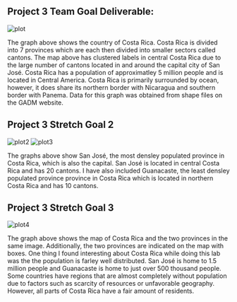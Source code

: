 ## Project 3 Team Goal Deliverable:
![plot](https://user-images.githubusercontent.com/60228369/96278366-6562ed00-0fa3-11eb-8336-75426a31b7d2.png)


The graph above shows the country of Costa Rica. Costa Rica is divided into 7 provinces which are each then divided into smaller sectors called cantons. The map above has clustered labels in central Costa Rica due to the large number of cantons located in and around the capital city of San José. Costa Rica has a population of approximatley 5 million people and is located in Central America. Costa Rica is primarily surrounded by ocean, however, it does share its northern border with Nicaragua and southern border with Panema. 
Data for this graph was obtained from shape files on the GADM website. 

## Project 3 Stretch Goal 2
![plot2](https://user-images.githubusercontent.com/60228369/96278904-11a4d380-0fa4-11eb-90d8-89b1900ebf7a.png)
![plot3](https://user-images.githubusercontent.com/60228369/96278907-11a4d380-0fa4-11eb-805c-dcdcf5fa87e5.png)


The graphs above show San José, the most densley populated province in Costa Rica, which is also the capital. San José is located in central Costa Rica and has 20 cantons. I have also included Guanacaste, the least densley populated province province in Costa Rica which is located in northern Costa Rica and has 10 cantons.

## Project 3 Stretch Goal 3
![plot4](https://user-images.githubusercontent.com/60228369/96279932-52511c80-0fa5-11eb-98e4-103f595bec50.png)


The graph above shows the map of Costa Rica and the two provinces in the same image. Additionally, the two provinces are indicated on the map with boxes. One thing I found interesting about Costa Rica while doing this lab was the the population is farley well distributed. San José is home to 1.5 million people and Guanacaste is home to just over 500 thousand people. Some countries have regions that are almost completely without population due to factors such as scarcity of resources or unfavorable geography. However, all parts of Costa Rica have a fair amount of residents.
